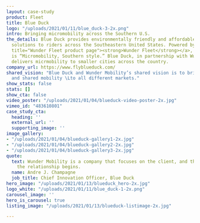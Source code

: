 ```yaml
---
layout: case-study
product: Fleet
title: Blue Duck
logo: "/uploads/2021/01/11/blue_duck-3-2x.png"
intro: Bringing micromobility across the Southern U.S.
the_details: Blue Duck provides environmentally friendly and affordable transportation
  solutions to riders across the Southeastern United States. Powered by <a href="https://www.wundermobility.com/fleet"
  title="Wunder Fleet product page"><strong>Wunder Fleet</strong></a>, their mantra
  is “Micromobility, Southern style.” Blue Duck, in partnership with Wunder Mobility,
  delivers micrmobility to smaller cities across the country.
company_url: https://www.flyblueduck.com/
shared_vision: "Blue Duck and Wunder Mobility’s shared vision is to bring micromobility
  and shared mobility \Lto all different markets."
show_stats: false
stats: []
show_cta: false
video_poster: "/uploads/2021/01/04/blueduck-video-poster-2x.jpg"
vimeo_id: "483610801"
case_study_cta:
  heading: ''
  external_url: ''
  supporting_image: ''
image_gallery:
- "/uploads/2021/01/04/blueduck-gallery1-2x.jpg"
- "/uploads/2021/01/04/blueduck-gallery2-2x.jpg"
- "/uploads/2021/01/04/blueduck-gallery3-2x.jpg"
quote:
  text: Wunder Mobility is a company that focuses on the client, and that’s where
    the relationship begins.
  name: Andre J. Champagne
  job_title: Chief Innovation Officer, Blue Duck
hero_image: "/uploads/2021/01/13/blueduck_hero-2x.jpg"
logo_white: "/uploads/2021/01/11/blue_duck-1-2x.png"
carousel_image: ''
hero_is_carousel: true
listing_image: "/uploads/2021/01/13/blueduck-listimage-2x.jpg"

---
```

